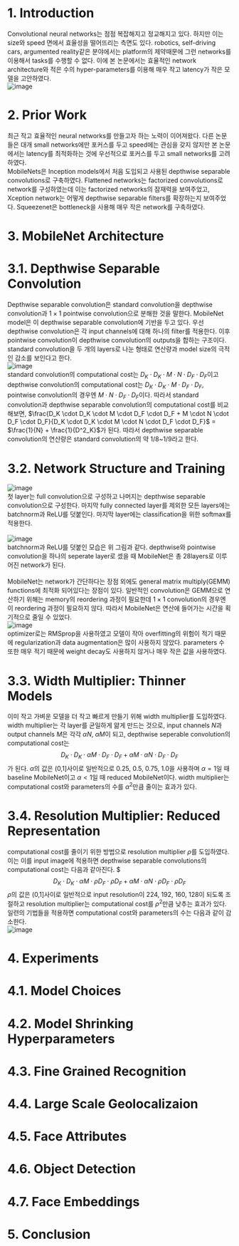 # 1. Introduction

Convolutional neural networks는 점점 복잡해지고 정교해지고 있다. 하지만 이는 size와 speed 면에서 효율성을 떨어뜨리는 측면도 있다. robotics, self-driving cars, argumented reality같은 분야에서는 platform의 제약때문에 그런 networks를 이용해서 tasks를 수행할 수 없다. 이에 본 논문에서는 효율적인 network architecture와 적은 수의 hyper-parameters를 이용해 매우 작고 latency가 작은 모델을 고안하였다.<br>
![image](https://user-images.githubusercontent.com/110075956/224365534-8b623839-5752-423d-b33c-30384321f3ab.png)


# 2. Prior Work

최근 작고 효율적인 neural networks를 만들고자 하는 노력이 이어져왔다. 다른 논문들은 대개 small networks에만 포커스를 두고 speed에는 관심을 갖지 않지만 본 논문에서는 latency를 최적화하는 것에 우선적으로 포커스를 두고 small networks를 고려하였다.<br>
MobileNets은 Inception models에서 처음 도입되고 사용된 depthwise separable convolutions로 구축하였다. Flattened networks는 factorized convolutions로 network를 구성하였는데 이는 factorized networks의 잠재력을 보여주었고, Xception network는 어떻게 depthwise separable filters를 확장하는지 보여주었다. Squeezenet은 bottleneck을 사용해 매우 작은 network를 구축하였다.

# 3. MobileNet Architecture

# 3.1. Depthwise Separable Convolution

Depthwise separable convolution은 standard convolution을 depthwise convolution과 $1\times1$ pointwise convolution으로 분해한 것을 말한다. MobileNet model은 이 depthwise separable convolution에 기반을 두고 있다. 우선 depthwise convolution은 각 input channels에 대해 하나의 filter를 적용한다. 이후 pointwise convolution이 depthwise convolution의 outputs을 합하는 구조이다. standard convolution을 두 개의 layers로 나눈 형태로 연산량과 model size의 극적인 감소를 보인다고 한다. <br>
![image](https://user-images.githubusercontent.com/110075956/224698771-b1bd3a12-7039-44ef-be44-c08c96069544.png)<br>
standard convolution의 computational cost는 $D_K \cdot D_K \cdot M \cdot N \cdot D_F \cdot D_F$이고 depthwise convolution의 computational cost는 $D_K \cdot D_K \cdot M \cdot D_F \cdot D_F$, pointwise convolution의 경우엔 $M \cdot N \cdot D_F \cdot D_F$이다. 따라서 standard convolution과 depthwise separable convolution의 computational cost를 비교해보면, $\frac{D_K \cdot D_K \cdot M \cdot D_F \cdot D_F + M \cdot N \cdot D_F \cdot D_F}{D_K \cdot D_K \cdot M \cdot N \cdot D_F \cdot D_F}$ = $\frac{1}{N} + \frac{1}{D^2_K}$가 된다. 따라서 depthwise separable convolution의 연산량은 standard convolution의 약 1/8~1/9라고 한다.

# 3.2. Network Structure and Training

![image](https://user-images.githubusercontent.com/110075956/224714484-82f42ebe-8fe8-4084-b768-9d37ff908a2c.png)<br>
첫 layer는 full convolution으로 구성하고 나머지는 depthwise separable convolution으로 구성한다. 마지막 fully connected layer를 제외한 모든 layers에는 batchnorm과 ReLU를 덧붙인다. 마지막 layer에는 classification을 위한 softmax를 적용한다. <br><br>
![image](https://user-images.githubusercontent.com/110075956/224714816-c5fd16e2-2f1b-4229-be98-a4254c548f23.png)<br>
batchnorm과 ReLU를 덧붙인 모습은 위 그림과 같다. depthwise와 pointwise convolution을 하나의 seperate layer로 셌을 때 MobileNet은 총 28layers로 이루어진 network가 된다.<br><br>
MobileNet는 network가 간단하다는 장점 외에도 general matrix multiply(GEMM) functions에 최적화 되어있다는 장점이 있다. 일반적인 convolution은 GEMM으로 연산하기 위해는 memory의 reordering 과정이 필요한데 $1\times1$ convolution의 경우엔 이 reordering 과정이 필요하지 않다. 따라서 MobileNet은 연산에 들어가는 시간을 획기적으로 줄일 수 있었다.<br>
![image](https://user-images.githubusercontent.com/110075956/224721553-d51eeb54-ed6a-4983-8e45-0c9d63d6b454.png)<br>
optimizer로는 RMSprop을 사용하였고 모델이 작아 overfitting의 위험이 적기 때문에 regularization과 data augmentation은 많이 사용하지 않았다. parameters 수 또한 매우 적기 때문에 weight decay도 사용하지 않거나 매우 작은 값을 사용하였다.

# 3.3. Width Multiplier: Thinner Models

이미 작고 가벼운 모델을 더 작고 빠르게 만들기 위해 width multiplier를 도입하였다. width multiplier는 각 layer를 균일하게 얆게 만드는 것으로, input channels $N$과 output channels $M$은 각각 $\alpha N$, $\alpha M$이 되고, depthwise seperable convolution의 computational cost는 $$D_K \cdot D_K \cdot \alpha M \cdot D_F \cdot D_F + \alpha M \cdot \alpha N \cdot D_F \cdot D_F$$가 된다. $\alpha$의 값은 (0,1]사이로 일반적으로 0.25, 0.5, 0.75, 1.0을 사용하며 $\alpha = 1$일 때 baseline MobileNet이고 $\alpha < 1$일 때 reduced MobileNet이다. width multiplier는 computational cost와 parameters의 수를 $\alpha ^2$만큼 줄이는 효과가 있다.

# 3.4. Resolution Multiplier: Reduced Representation

computational cost를 줄이기 위한 방법으로 resolution multiplier $\rho$를 도입하였다. 이는 이를 input image에 적용하면 depthwise separable convolutions의 computational cost는 다음과 같아진다.
$$$D_K \cdot D_K \cdot \alpha M \cdot \rho D_F \cdot \rho D_F + \alpha M \cdot \alpha N \cdot \rho D_F \cdot \rho D_F$$
$\rho$의 값은 (0,1]사이로 일반적으로 input resolution이 224, 192, 160, 128이 되도록 조절하고 resolution multiplier는 computational cost를 $\rho ^2$만큼 낮추는 효과가 있다. 일련의 기법들을 적용하면 computational cost와 parameters의 수는 다음과 같이 감소한다.<br>
![image](https://user-images.githubusercontent.com/110075956/224956972-37f504cf-2bed-465c-acfa-27b824e7bf4f.png)

# 4. Experiments

# 4.1. Model Choices

# 4.2. Model Shrinking Hyperparameters

# 4.3. Fine Grained Recognition

# 4.4. Large Scale Geolocalizaion

# 4.5. Face Attributes

# 4.6. Object Detection

# 4.7. Face Embeddings

# 5. Conclusion
